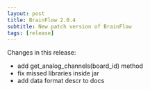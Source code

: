 ```yaml
---
layout: post
title: BrainFlow 2.0.4
subtitle: New patch version of BrainFlow
tags: [release]
---
```


Changes in this release:

* add get_analog_channels(board_id) method
* fix missed libraries inside jar
* add data format descr to docs